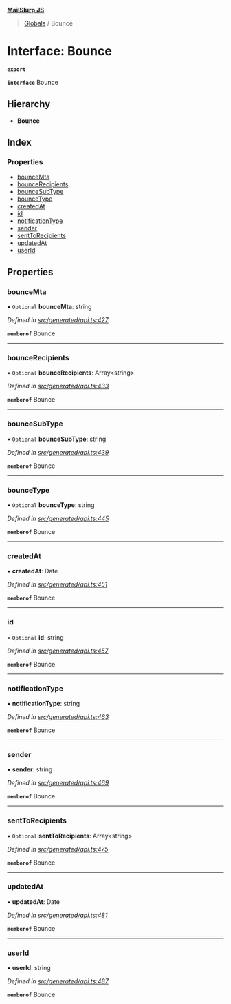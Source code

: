 **[MailSlurp JS](../README.md)**

> [Globals](../README.md) / Bounce

# Interface: Bounce

**`export`** 

**`interface`** Bounce

## Hierarchy

* **Bounce**

## Index

### Properties

* [bounceMta](bounce.md#bouncemta)
* [bounceRecipients](bounce.md#bouncerecipients)
* [bounceSubType](bounce.md#bouncesubtype)
* [bounceType](bounce.md#bouncetype)
* [createdAt](bounce.md#createdat)
* [id](bounce.md#id)
* [notificationType](bounce.md#notificationtype)
* [sender](bounce.md#sender)
* [sentToRecipients](bounce.md#senttorecipients)
* [updatedAt](bounce.md#updatedat)
* [userId](bounce.md#userid)

## Properties

### bounceMta

• `Optional` **bounceMta**: string

*Defined in [src/generated/api.ts:427](https://github.com/mailslurp/mailslurp-client/blob/2c659a7/src/generated/api.ts#L427)*

**`memberof`** Bounce

___

### bounceRecipients

• `Optional` **bounceRecipients**: Array\<string>

*Defined in [src/generated/api.ts:433](https://github.com/mailslurp/mailslurp-client/blob/2c659a7/src/generated/api.ts#L433)*

**`memberof`** Bounce

___

### bounceSubType

• `Optional` **bounceSubType**: string

*Defined in [src/generated/api.ts:439](https://github.com/mailslurp/mailslurp-client/blob/2c659a7/src/generated/api.ts#L439)*

**`memberof`** Bounce

___

### bounceType

• `Optional` **bounceType**: string

*Defined in [src/generated/api.ts:445](https://github.com/mailslurp/mailslurp-client/blob/2c659a7/src/generated/api.ts#L445)*

**`memberof`** Bounce

___

### createdAt

•  **createdAt**: Date

*Defined in [src/generated/api.ts:451](https://github.com/mailslurp/mailslurp-client/blob/2c659a7/src/generated/api.ts#L451)*

**`memberof`** Bounce

___

### id

• `Optional` **id**: string

*Defined in [src/generated/api.ts:457](https://github.com/mailslurp/mailslurp-client/blob/2c659a7/src/generated/api.ts#L457)*

**`memberof`** Bounce

___

### notificationType

•  **notificationType**: string

*Defined in [src/generated/api.ts:463](https://github.com/mailslurp/mailslurp-client/blob/2c659a7/src/generated/api.ts#L463)*

**`memberof`** Bounce

___

### sender

•  **sender**: string

*Defined in [src/generated/api.ts:469](https://github.com/mailslurp/mailslurp-client/blob/2c659a7/src/generated/api.ts#L469)*

**`memberof`** Bounce

___

### sentToRecipients

• `Optional` **sentToRecipients**: Array\<string>

*Defined in [src/generated/api.ts:475](https://github.com/mailslurp/mailslurp-client/blob/2c659a7/src/generated/api.ts#L475)*

**`memberof`** Bounce

___

### updatedAt

•  **updatedAt**: Date

*Defined in [src/generated/api.ts:481](https://github.com/mailslurp/mailslurp-client/blob/2c659a7/src/generated/api.ts#L481)*

**`memberof`** Bounce

___

### userId

•  **userId**: string

*Defined in [src/generated/api.ts:487](https://github.com/mailslurp/mailslurp-client/blob/2c659a7/src/generated/api.ts#L487)*

**`memberof`** Bounce
